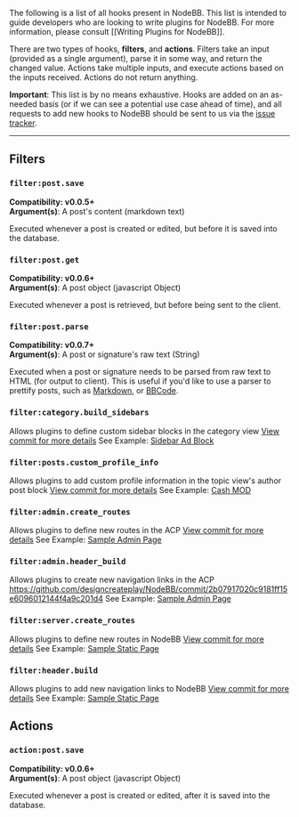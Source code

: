 The following is a list of all hooks present in NodeBB. This list is intended to guide developers who are looking to write plugins for NodeBB. For more information, please consult [[Writing Plugins for NodeBB]].

There are two types of hooks, **filters**, and **actions**. Filters take an input (provided as a single argument), parse it in some way, and return the changed value. Actions take multiple inputs, and execute actions based on the inputs received. Actions do not return anything.

**Important**: This list is by no means exhaustive. Hooks are added on an as-needed basis (or if we can see a potential use case ahead of time), and all requests to add new hooks to NodeBB should be sent to us via the [issue tracker](https://github.com/designcreateplay/NodeBB/issues).

----

## Filters

### `filter:post.save`

**Compatibility: v0.0.5+**<br />
**Argument(s)**: A post's content (markdown text)

Executed whenever a post is created or edited, but before it is saved into the database.

### `filter:post.get`

**Compatibility: v0.0.6+**<br />
**Argument(s)**: A post object (javascript Object)

Executed whenever a post is retrieved, but before being sent to the client.

### `filter:post.parse`

**Compatibility: v0.0.7+**<br />
**Argument(s)**: A post or signature's raw text (String)

Executed when a post or signature needs to be parsed from raw text to HTML (for output to client). This is useful if you'd like to use a parser to prettify posts, such as [Markdown](http://daringfireball.net/projects/markdown/), or [BBCode](http://www.bbcode.org/).

### `filter:category.build_sidebars`
Allows plugins to define custom sidebar blocks in the category view
[View commit for more details](https://github.com/designcreateplay/NodeBB/commit/ca9c468edd94fcf36b93fbe145a25014a03513f2)
See Example: [Sidebar Ad Block](https://github.com/psychobunny/nodebb-plugin-ad-block)

### `filter:posts.custom_profile_info`
Allows plugins to add custom profile information in the topic view's author post block
[View commit for more details](https://github.com/designcreateplay/NodeBB/commit/bf677522a93ec4c48f6b0fa27ab1388f9eedba4c)
See Example: [Cash MOD](https://github.com/psychobunny/nodebb-plugin-cash)

### `filter:admin.create_routes`
Allows plugins to define new routes in the ACP
[View commit for more details](https://github.com/designcreateplay/NodeBB/commit/32990794ce7f1304655151eb1f11b169e525f901)
See Example: [Sample Admin Page](https://github.com/psychobunny/nodebb-plugin-admin-sample)

### `filter:admin.header_build`
Allows plugins to create new navigation links in the ACP
https://github.com/designcreateplay/NodeBB/commit/2b07917020c9181ff15e6096012144f4a9c201d4
See Example: [Sample Admin Page](https://github.com/psychobunny/nodebb-plugin-admin-sample)

### `filter:server.create_routes`
Allows plugins to define new routes in NodeBB
[View commit for more details](https://github.com/designcreateplay/NodeBB/commit/2a4b228e19c939be1872ce6d9669ae03b98c853a)
See Example: [Sample Static Page](https://github.com/psychobunny/nodebb-plugin-static-page/)

### `filter:header.build`
Allows plugins to add new navigation links to NodeBB
[View commit for more details](https://github.com/designcreateplay/NodeBB/commit/a63732027f9ba0bd54254c3b5c83f2a63f1ad531)
See Example: [Sample Static Page](https://github.com/psychobunny/nodebb-plugin-static-page/)

## Actions

### `action:post.save`

**Compatibility: v0.0.6+**<br />
**Argument(s)**: A post object (javascript Object)

Executed whenever a post is created or edited, after it is saved into the database.